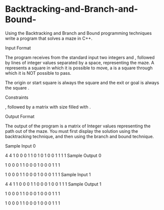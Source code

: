 # Backtracking-and-Branch-and-Bound-
Using the Backtracking and Branch and Bound programming techniques write a program that solves a maze in C++.

Input Format

The program receives from the standard input two integers  and , followed by  lines of  integer values  separated by a space, representing the maze. A  represents a square in which it is possible to move, a  is a square through which it is NOT possible to pass.

The origin or start square is always the square  and the exit or goal is always the square .

Constraints

, followed by a matrix with size  filled with .

Output Format

The output of the program is a matrix of Integer values  representing the path out of the maze. You must first display the solution using the backtracking technique, and then using the branch and bound technique.

Sample Input 0

4
4
1 0 0 0
1 1 0 1
0 1 0 0
1 1 1 1
Sample Output 0

1 0 0 0
1 1 0 0
0 1 0 0
0 1 1 1

1 0 0 0
1 1 0 0
0 1 0 0
0 1 1 1
Sample Input 1

4
4
1 1 0 0
0 1 1 0
0 0 1 0
0 1 1 1
Sample Output 1

1 0 0 0
1 1 0 0
0 1 0 0
0 1 1 1

1 0 0 0
1 1 0 0
0 1 0 0
0 1 1 1
